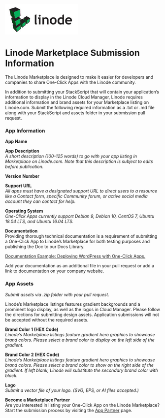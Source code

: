 ![Linode Logo](https://github.com/linode/docs/blob/develop/docs/assets/linode_readme_logo.png?raw=true)

# Linode Marketplace Submission Information #

The Linode Marketplace is designed to make it easier for developers and companies to share One-Click Apps with the Linode community.

In addition to submitting your StackScript that will contain your application’s information to display in the Linode Cloud Manager, Linode requires additional information and brand assets for your Marketplace listing on Linode.com. Submit the following required information as a .txt or .md file along with your StackScript and assets folder in your submission pull request.

### App Information ###

**App Name**

**App Description** <br>
*A short description (100-125 words) to go with your app listing in Marketplace on Linode.com. Note that this description is subject to edits before publication.*

**Version Number**

**Support URL** <br>
*All apps must have a designated support URL to direct users to a resource like a Contact form, specific Community forum, or active social media account they can contact for help.*

**Operating System** <br>
*One-Click Apps currently support Debian 9, Debian 10,  CentOS 7, Ubuntu 18.04 LTS, and Ubuntu 16.04 LTS.*

**Documentation** <br>
Providing thorough technical documentation is a requirement of submitting a One-Click App to Linode’s Marketplace for both testing purposes and publishing the Doc to our Docs Library. 

[Documentation Example: Deploying WordPress with One-Click Apps.]( https://www.linode.com/docs/platform/one-click/deploying-wordpress-with-one-click-apps/)

Add your documentation as an additional file in your pull request or add a link to documentation on your company website.

### App Assets ### 
*Submit assets via .zip folder with your pull request.*

Linode’s Marketplace listings features gradient backgrounds and a prominent logo display, as well as the logos in Cloud Manager. Please follow the directions for submitting design assets. Application submissions will not be accepted without the required assets.

**Brand Color 1 (HEX Code)** <br>
*Linode’s Marketplace listings feature gradient hero graphics to showcase brand colors. Please select a brand color to display on the left side of the gradient.*

**Brand Color 2 (HEX Code)** <br>
*Linode’s Marketplace listings feature gradient hero graphics to showcase brand colors. Please select a brand color to show on the right side of the gradient. If left blank, Linode will substitute the secondary brand color with black.*

**Logo** <br>
*Submit a vector file of your logo. (SVG, EPS, or AI files accepted.)*

**Become a Marketplace Partner** <br>
Are you interested in listing your One-Click App on the Linode Marketplace? Start the submission process by visiting the [App Partner](https://www.linode.com/marketplace/app-partners/) page.
